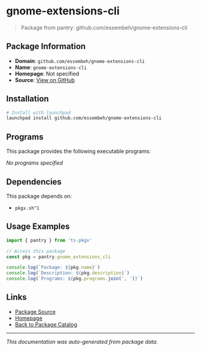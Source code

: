 # gnome-extensions-cli

> Package from pantry: github.com/essembeh/gnome-extensions-cli

## Package Information

- **Domain**: `github.com/essembeh/gnome-extensions-cli`
- **Name**: `gnome-extensions-cli`
- **Homepage**: Not specified
- **Source**: [View on GitHub](https://github.com/pkgxdev/pantry/tree/main/projects/github.com/essembeh/gnome-extensions-cli/package.yml)

## Installation

```bash
# Install with launchpad
launchpad install github.com/essembeh/gnome-extensions-cli
```

## Programs

This package provides the following executable programs:

*No programs specified*

## Dependencies

This package depends on:

- `pkgx.sh^1`

## Usage Examples

```typescript
import { pantry } from 'ts-pkgx'

// Access this package
const pkg = pantry.gnome_extensions_cli

console.log(`Package: ${pkg.name}`)
console.log(`Description: ${pkg.description}`)
console.log(`Programs: ${pkg.programs.join(', ')}`)
```

## Links

- [Package Source](https://github.com/pkgxdev/pantry/tree/main/projects/github.com/essembeh/gnome-extensions-cli/package.yml)
- [Homepage](#)
- [Back to Package Catalog](../package-catalog.md)

---

*This documentation was auto-generated from package data.*
